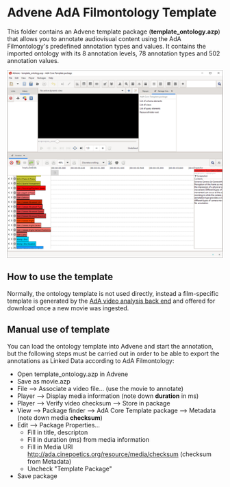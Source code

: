 # Advene AdA Filmontology Template

This folder contains an Advene template package (**template_ontology.azp**) that allows you to annotate audiovisual content using the AdA Filmontology's predefined annotation types and values. It contains the imported ontology with its 8 annotation levels, 78 annotation types and 502 annotation values. 

[![Advene Screenshot](advene.png "Advene Screenshot")](advene.png)

## How to use the template

Normally, the ontology template is not used directly, instead a film-specific template is generated by the [AdA video analysis back end](https://github.com/ProjectAdA/ada-va) and offered for download once a new movie was ingested.

## Manual use of template

You can load the ontology template into Advene and start the annotation, but the following steps must be carried out in order to be able to export the annotations as Linked Data according to AdA Filmontology:

* Open template_ontology.azp in Advene
* Save as movie.azp
* File --> Associate a video file... (use the movie to annotate)
* Player --> Display media information (note down **duration** in ms)
* Player --> Verify video checksum --> Store in package
* View --> Package finder --> AdA Core Template package --> Metadata (note down media **checksum**)
* Edit --> Package Properties...
	* Fill in title, descripton
	* Fill in duration (ms) from media information
	* Fill in Media URI http://ada.cinepoetics.org/resource/media/checksum (checksum from Metadata)
	* Uncheck "Template Package"
* Save package
